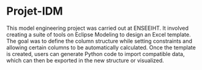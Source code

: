 # Projet-IDM
This model engineering project was carried out at ENSEEIHT. It involved creating a suite of tools on Eclipse Modeling to design an Excel template. The goal was to define the column structure while setting constraints and allowing certain columns to be automatically calculated. Once the template is created, users can generate Python code to import compatible data, which can then be exported in the new structure or visualized.
